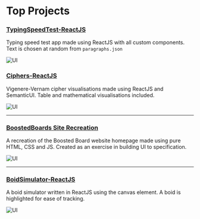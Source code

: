 # Top Projects

### [TypingSpeedTest-ReactJS](https://kgdavidson.github.io/TypingSpeedTest-ReactJS/)

Typing speed test app made using ReactJS with all custom components. Text is chosen at random from `paragraphs.json`

![UI](https://i.postimg.cc/cLbtSWQV/GIF-30-04-2022-11-02-26.gif)

### [Ciphers-ReactJS](https://kgdavidson.github.io/Ciphers-ReactJS)

Vigenere-Vernam cipher visualisations made using ReactJS and SemanticUI. Table and mathematical visualisations included.

![UI](https://iili.io/VvICS2.gif)

---

### [BoostedBoards Site Recreation](https://kgdavidson.github.io/BoostedBoardsSiteRecreation-Web)

A recreation of the Boosted Board website homepage made using pure HTML, CSS and JS. Created as an exercise in building UI to specification.

![UI](https://i.postimg.cc/26MKmZqk/ezgif-4-53eed4798a.gif)

---

### [BoidSimulator-ReactJS](https://kgdavidson.github.io/BoidSimulator-ReactJS)

A boid simulator written in ReactJS using the canvas element. A boid is highlighted for ease of tracking.

![UI](https://i.postimg.cc/JzBKSfV2/GIF-27-04-2022-03-43-53.gif)
